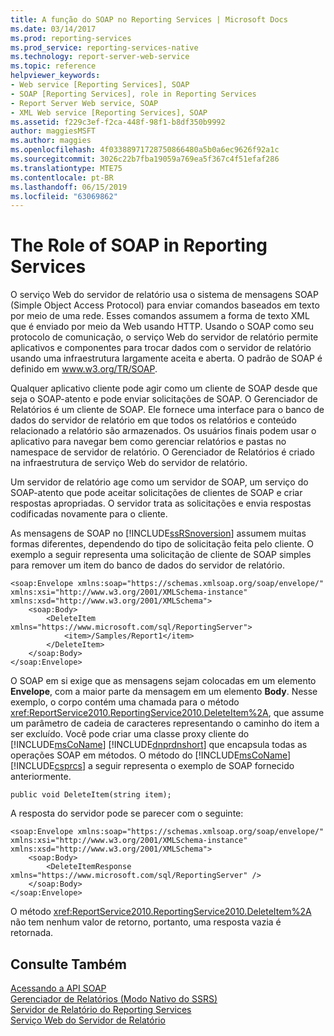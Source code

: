 ```yaml
---
title: A função do SOAP no Reporting Services | Microsoft Docs
ms.date: 03/14/2017
ms.prod: reporting-services
ms.prod_service: reporting-services-native
ms.technology: report-server-web-service
ms.topic: reference
helpviewer_keywords:
- Web service [Reporting Services], SOAP
- SOAP [Reporting Services], role in Reporting Services
- Report Server Web service, SOAP
- XML Web service [Reporting Services], SOAP
ms.assetid: f229c3ef-f2ca-448f-98f1-b8df350b9992
author: maggiesMSFT
ms.author: maggies
ms.openlocfilehash: 4f03388971728750866480a5b0a6ec9626f92a1c
ms.sourcegitcommit: 3026c22b7fba19059a769ea5f367c4f51efaf286
ms.translationtype: MTE75
ms.contentlocale: pt-BR
ms.lasthandoff: 06/15/2019
ms.locfileid: "63069862"
---
```

# <a name="the-role-of-soap-in-reporting-services"></a>The Role of SOAP in Reporting Services
  O serviço Web do servidor de relatório usa o sistema de mensagens SOAP (Simple Object Access Protocol) para enviar comandos baseados em texto por meio de uma rede. Esses comandos assumem a forma de texto XML que é enviado por meio da Web usando HTTP. Usando o SOAP como seu protocolo de comunicação, o serviço Web do servidor de relatório permite aplicativos e componentes para trocar dados com o servidor de relatório usando uma infraestrutura largamente aceita e aberta. O padrão de SOAP é definido em www.w3.org/TR/SOAP.  
  
 Qualquer aplicativo cliente pode agir como um cliente de SOAP desde que seja o SOAP-atento e pode enviar solicitações de SOAP. O Gerenciador de Relatórios é um cliente de SOAP. Ele fornece uma interface para o banco de dados do servidor de relatório em que todos os relatórios e conteúdo relacionado a relatório são armazenados. Os usuários finais podem usar o aplicativo para navegar bem como gerenciar relatórios e pastas no namespace de servidor de relatório. O Gerenciador de Relatórios é criado na infraestrutura de serviço Web do servidor de relatório.  
  
 Um servidor de relatório age como um servidor de SOAP, um serviço do SOAP-atento que pode aceitar solicitações de clientes de SOAP e criar respostas apropriadas. O servidor trata as solicitações e envia respostas codificadas novamente para o cliente.  
  
 As mensagens de SOAP no [!INCLUDE[ssRSnoversion](../../includes/ssrsnoversion-md.md)] assumem muitas formas diferentes, dependendo do tipo de solicitação feita pelo cliente. O exemplo a seguir representa uma solicitação de cliente de SOAP simples para remover um item do banco de dados do servidor de relatório.  
  
```  
<soap:Envelope xmlns:soap="https://schemas.xmlsoap.org/soap/envelope/" xmlns:xsi="http://www.w3.org/2001/XMLSchema-instance" xmlns:xsd="http://www.w3.org/2001/XMLSchema">  
    <soap:Body>  
        <DeleteItem xmlns="https://www.microsoft.com/sql/ReportingServer">  
            <item>/Samples/Report1</item>  
        </DeleteItem>  
    </soap:Body>  
</soap:Envelope>  
```  
  
 O SOAP em si exige que as mensagens sejam colocadas em um elemento **Envelope**, com a maior parte da mensagem em um elemento **Body**. Nesse exemplo, o corpo contém uma chamada para o método <xref:ReportService2010.ReportingService2010.DeleteItem%2A>, que assume um parâmetro de cadeia de caracteres representando o caminho do item a ser excluído. Você pode criar uma classe proxy cliente do [!INCLUDE[msCoName](../../includes/msconame-md.md)] [!INCLUDE[dnprdnshort](../../includes/dnprdnshort-md.md)] que encapsula todas as operações SOAP em métodos. O método do [!INCLUDE[msCoName](../../includes/msconame-md.md)] [!INCLUDE[csprcs](../../includes/csprcs-md.md)] a seguir representa o exemplo de SOAP fornecido anteriormente.  
  
```  
public void DeleteItem(string item);  
```  
  
 A resposta do servidor pode se parecer com o seguinte:  
  
```  
<soap:Envelope xmlns:soap="https://schemas.xmlsoap.org/soap/envelope/" xmlns:xsi="http://www.w3.org/2001/XMLSchema-instance" xmlns:xsd="http://www.w3.org/2001/XMLSchema">  
    <soap:Body>  
        <DeleteItemResponse xmlns="https://www.microsoft.com/sql/ReportingServer" />  
    </soap:Body>  
</soap:Envelope>  
```  
  
 O método <xref:ReportService2010.ReportingService2010.DeleteItem%2A> não tem nenhum valor de retorno, portanto, uma resposta vazia é retornada.  
  
## <a name="see-also"></a>Consulte Também  
 [Acessando a API SOAP](../../reporting-services/report-server-web-service/accessing-the-soap-api.md)   
 [Gerenciador de Relatórios &#40;Modo Nativo do SSRS&#41;](https://msdn.microsoft.com/library/80949f9d-58f5-48e3-9342-9e9bf4e57896)   
 [Servidor de Relatório do Reporting Services](../../reporting-services/report-server-sharepoint/reporting-services-report-server.md)   
 [Serviço Web do Servidor de Relatório](../../reporting-services/report-server-web-service/report-server-web-service.md)  
  
  
